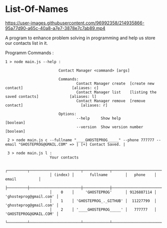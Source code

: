 # List-Of-Names



https://user-images.githubusercontent.com/96992358/214935866-95a77d90-a65c-40a8-a7e7-3878e7c7ab89.mp4


A program to enhance problem solving in programming and help us store our contacts list in it.


Programm Commands :
              
    1 > node main.js --help :
                            
                            Contact Manager <command> [args]

                            Commands:
                                    Contact Manager create  [create new contact]                      [aliases: c]
                                    Contact Manager list    [listing the saved contacts]              [aliases: l]
                                    Contact Manager remove  [remove contact]                          [aliases: r]

                            Options:
                                    --help     Show help                                                 [boolean]
                                    --version  Show version number                                       [boolean]
              
     2 > node main.js c --fullname "____GHOSTEPROG_____" --phone 777777 --email "GHOSTEPROG@GMAIL.COM" => | [+] Contact Saved. |
              
     3 > node main.js l :
                        Your contacts

                        ┌─────────┬───────────────────────┬────────────┬────────────────────────┐
                        │ (index) │       fullname        │   phone    │         email          │
                        ├─────────┼───────────────────────┼────────────┼────────────────────────┤
                        │    0    │     'GHOSTEPROG'      │ 9126887114 │ 'ghosteprog@gmail.com' │
                        │    1    │ 'GHOSTEPROG_._GITHUB' │  11227799  │ 'ghosteprog@gmail.com' │
                        │    2    │ '____GHOSTEPROG_____' │   777777   │ 'GHOSTEPROG@GMAIL.COM' │
                        └─────────┴───────────────────────┴────────────┴────────────────────────┘
